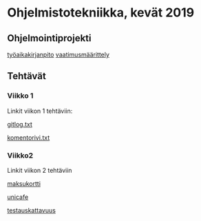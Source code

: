 # Ohjelmistotekniikka, kevät 2019

## Ohjelmointiprojekti

[työaikakirjanpito](https://github.com/sonjaheikkinen/ot-harjoitustyo/blob/master/dokumentointi/tyoaikakirjanpito.md)
[vaatimusmäärittely](https://github.com/sonjaheikkinen/ot-harjoitustyo/blob/master/dokumentointi/vaatimusmaarittely.md)


## Tehtävät
### Viikko 1

Linkit viikon 1 tehtäviin:

[gitlog.txt](https://github.com/sonjaheikkinen/ot-harjoitustyo/blob/master/laskarit/viikko1/gitlog.txt)

[komentorivi.txt](https://github.com/sonjaheikkinen/ot-harjoitustyo/blob/master/laskarit/viikko1/komentorivi.txt)

### Viikko2

Linkit viikon 2 tehtäviin

[maksukortti](https://github.com/sonjaheikkinen/ot-harjoitustyo/tree/master/laskarit/viikko2/Maksukortti)

[unicafe](https://github.com/sonjaheikkinen/ot-harjoitustyo/tree/master/laskarit/viikko2/Unicafe)

[testauskattavuus](https://github.com/sonjaheikkinen/ot-harjoitustyo/blob/master/laskarit/viikko2/testauskattavuus.jpg)
